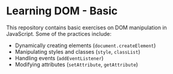 # Learning DOM - Basic

This repository contains basic exercises on DOM manipulation in JavaScript. Some of the practices include:

- Dynamically creating elements (`document.createElement`)
- Manipulating styles and classes (`style`, `classList`)
- Handling events (`addEventListener`)
- Modifying attributes (`setAttribute`, `getAttribute`)
